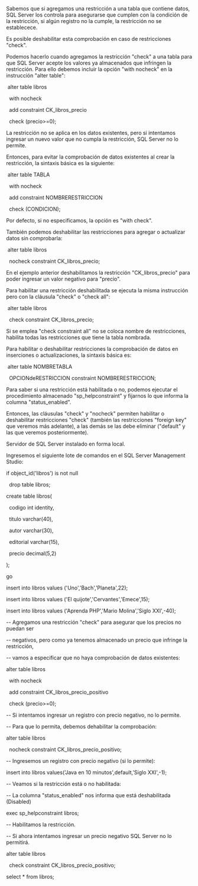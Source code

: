 Sabemos que si agregamos una restricción a una tabla que contiene datos, SQL Server los controla para asegurarse que cumplen con la condición de la restricción, si algún registro no la cumple, la restricción no se establecece.



Es posible deshabilitar esta comprobación en caso de restricciones "check".



Podemos hacerlo cuando agregamos la restricción "check" a una tabla para que SQL Server acepte los valores ya almacenados que infringen la restricción. Para ello debemos incluir la opción "with nocheck" en la instrucción "alter table":



&nbsp;alter table libros

&nbsp; with nocheck

&nbsp; add constraint CK\_libros\_precio

&nbsp; check (precio>=0);

La restricción no se aplica en los datos existentes, pero si intentamos ingresar un nuevo valor que no cumpla la restricción, SQL Server no lo permite.



Entonces, para evitar la comprobación de datos existentes al crear la restricción, la sintaxis básica es la siguiente:



&nbsp;alter table TABLA

&nbsp; with nocheck

&nbsp; add constraint NOMBRERESTRICCION

&nbsp; check (CONDICION);

Por defecto, si no especificamos, la opción es "with check".



También podemos deshabilitar las restricciones para agregar o actualizar datos sin comprobarla:



&nbsp;alter table libros

&nbsp; nocheck constraint CK\_libros\_precio;

En el ejemplo anterior deshabilitamos la restricción "CK\_libros\_precio" para poder ingresar un valor negativo para "precio".



Para habilitar una restricción deshabilitada se ejecuta la misma instrucción pero con la cláusula "check" o "check all":



&nbsp;alter table libros

&nbsp; check constraint CK\_libros\_precio;

Si se emplea "check constraint all" no se coloca nombre de restricciones, habilita todas las restricciones que tiene la tabla nombrada.



Para habilitar o deshabilitar restricciones la comprobación de datos en inserciones o actualizaciones, la sintaxis básica es:



&nbsp;alter table NOMBRETABLA

&nbsp; OPCIONdeRESTRICCION constraint NOMBRERESTRICCION;

Para saber si una restricción está habilitada o no, podemos ejecutar el procedimiento almacenado "sp\_helpconstraint" y fijarnos lo que informa la columna "status\_enabled".



Entonces, las cláusulas "check" y "nocheck" permiten habilitar o deshabilitar restricciones "check" (también las restricciones "foreign key" que veremos más adelante), a las demás se las debe eliminar ("default" y las que veremos posteriormente).



Servidor de SQL Server instalado en forma local.

Ingresemos el siguiente lote de comandos en el SQL Server Management Studio:



if object\_id('libros') is not null

&nbsp; drop table libros;



create table libros(

&nbsp; codigo int identity,

&nbsp; titulo varchar(40),

&nbsp; autor varchar(30),

&nbsp; editorial varchar(15),

&nbsp; precio decimal(5,2)

);



go



insert into libros values ('Uno','Bach','Planeta',22);

insert into libros values ('El quijote','Cervantes','Emece',15);

insert into libros values ('Aprenda PHP','Mario Molina','Siglo XXI',-40);



-- Agregamos una restricción "check" para asegurar que los precios no puedan ser 

-- negativos, pero como ya tenemos almacenado un precio que infringe la restricción,

-- vamos a especificar que no haya comprobación de datos existentes:

alter table libros

&nbsp;  with nocheck

&nbsp;  add constraint CK\_libros\_precio\_positivo

&nbsp;  check (precio>=0);



-- Si intentamos ingresar un registro con precio negativo, no lo permite.

-- Para que lo permita, debemos dehabilitar la comprobación:

alter table libros

&nbsp; nocheck constraint CK\_libros\_precio\_positivo;



-- Ingresemos un registro con precio negativo (si lo permite):

insert into libros values('Java en 10 minutos',default,'Siglo XXI',-1);



-- Veamos si la restricción está o no habilitada:

-- La columna "status\_enabled" nos informa que está deshabilitada (Disabled)

exec sp\_helpconstraint libros;



-- Habilitamos la restricción.

-- Si ahora intentamos ingresar un precio negativo SQL Server no lo permitirá.

alter table libros

&nbsp; check constraint CK\_libros\_precio\_positivo;



select \* from libros;

